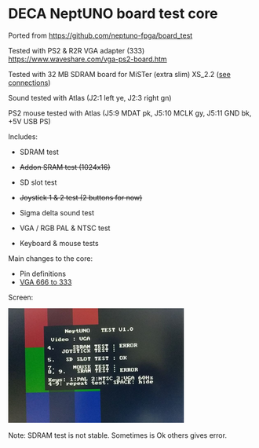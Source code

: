 # DECA NeptUNO board test core

Ported from https://github.com/neptuno-fpga/board_test

Tested with PS2 & R2R VGA adapter (333)  https://www.waveshare.com/vga-ps2-board.htm

Tested with 32 MB SDRAM board for MiSTer (extra slim) XS_2.2 ([see connections](https://github.com/SoCFPGA-learning/DECA/tree/main/Projects/sdram_mister_deca))

Sound tested with Atlas (J2:1 left ye, J2:3 right gn)

PS2 mouse tested with Atlas (J5:9 MDAT pk, J5:10 MCLK gy, J5:11 GND bk, +5V USB PS) 



Includes:

 - SDRAM test

 - ~~Addon SRAM test (1024x16)~~

 - SD slot test

 - ~~Joystick 1 & 2 test (2 buttons for now)~~

 - Sigma delta sound test

 - VGA / RGB PAL & NTSC test

 - Keyboard & mouse tests

   

Main changes to the core:

* Pin definitions
* [VGA 666 to 333](vga666-333.md)



Screen:

![screen](screen.png)



Note: SDRAM test is not stable. Sometimes is Ok others gives error.